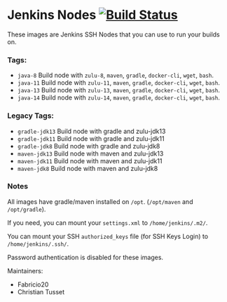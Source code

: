# Jenkins Nodes [![Build Status](https://travis-ci.com/Fabricio20/Jenkins-Nodes.svg?branch=master)](https://travis-ci.com/Fabricio20/Jenkins-Nodes)

These images are Jenkins SSH Nodes that you can use to run your builds on.

### Tags:

- `java-8` Build node with `zulu-8`, `maven`, `gradle`, `docker-cli`, `wget`, `bash`.
- `java-11` Build node with `zulu-11`, `maven`, `gradle`, `docker-cli`, `wget`, `bash`.
- `java-13` Build node with `zulu-13`, `maven`, `gradle`, `docker-cli`, `wget`, `bash`.
- `java-14` Build node with `zulu-14`, `maven`, `gradle`, `docker-cli`, `wget`, `bash`.

### Legacy Tags:

- `gradle-jdk13` Build node with gradle and zulu-jdk13
- `gradle-jdk11` Build node with gradle and zulu-jdk11
- `gradle-jdk8` Build node with gradle and zulu-jdk8
- `maven-jdk13` Build node with maven and zulu-jdk13
- `maven-jdk11` Build node with maven and zulu-jdk11
- `maven-jdk8` Build node with maven and zulu-jdk8

### Notes

All images have gradle/maven installed on `/opt`. (`/opt/maven` and `/opt/gradle`).

If you need, you can mount your `settings.xml` to `/home/jenkins/.m2/`.

You can mount your SSH `authorized_keys` file (for SSH Keys Login) to `/home/jenkins/.ssh/`.

Password authentication is disabled for these images.

Maintainers:
- Fabricio20
- Christian Tusset
